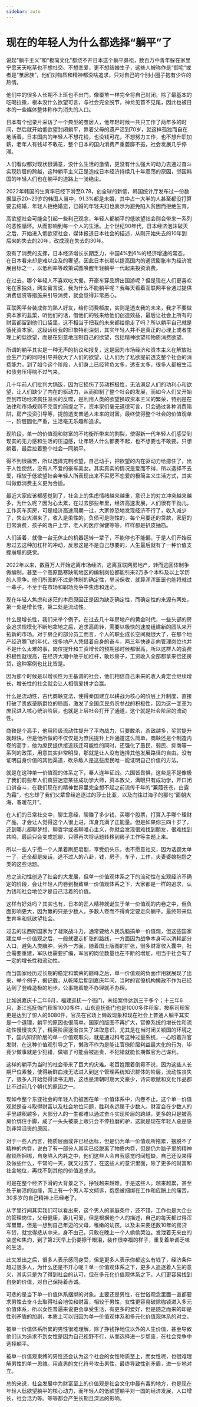 ```yaml
---
sidebar: auto
---
```


# 现在的年轻人为什么都选择“躺平”了

说起“躺平主义”和“极简文化”都绕不开日本这个躺平鼻祖，数百万中青年躲在家里宁愿天天吃草也不想社交、不想恋爱，更不想结婚生子，这些人被称作是“御宅”或者是“茧居族”，他们对物质和精神都没啥追求，只对自己的个别小圈子抱有少许的热情。

他们中的很多人长期不上班也不出门，像蚕茧一样完全将自己封闭，除了最基本的吃喝拉撒，根本没什么欲望可言，与社会完全脱节，神龙见首不见尾，因此也被日本的一些媒体整体称作为消失的人口。

日本有个纪录片采访了一个典型的茧居人，他年轻时候一共只工作了两年多的时间，然后就开始低欲望封闭躺平，靠着父母的遗产活到70岁，就这样孤独而自在地活着，日本国内的年轻人不想花钱，也没钱可花，不想努力工作，也不想升职加薪，老年人有钱却不敢花，整个日本的国内消费严重萎靡不振，社会发展几乎停滞。

人们看似都对现状很满意，没什么生活的激情，更没有什么强大的动力去通过奋斗实现阶层的跨越，这种躺平主义正是造成日本经济持续几十年震荡的原因，邻国韩国的年轻人们也在躺平的道路上一骑绝尘。

2022年韩国的生育率已经下滑至0.78，创全球的新低，韩国统计厅发布过一份数据显示20~29岁的韩国人当中，91.3%都是未婚，其中占一大半的人甚至都没打算要去结婚，年轻人拒绝婚恋，已婚的年轻夫妇也表示为避免陷入贫困而拒绝生育。

高欲望社会可能会引起一些利己观念，年轻人都躺平的低欲望社会则会带来一系列的恶性循环。从而影响到每一个人的生活。上个世纪90年代，日本经济泡沫破灭之后，开始进入低欲望社会，媒体报道日本社会的描述，从刚开始失去的10年到后来的失去的20年，改成现在失去的30年。

没有了消费的支撑，日本经济增长长期乏力，中国4%到6%的经济增速的常态，在日本看来却是难以企及的奢望。因此日本长期以提高国内的通货膨胀率为经济发展目标之一，以低利率等政策试图唤醒年轻躺平一代起来投资消费。

在过去，哪个年轻人不喜欢吃大餐，开豪车穿品牌出国游呢？但是现在人们更喜欢宅在家独处，网友留言说，我为什么不能躺平呢？我每天看着互联网平台通过提供消费信贷等措施来引导消费，就会觉得非常恶心。

互联网平台装成你的熟人好友，给你消费额度，实则是透支我的未来，我才不要做资本家的韭菜，听他们的话，借他们的钱来给他们创造效益，最后让社会上所有的财富都留到他们口袋里，这不相当于把我的未来都给偷走了吗？所以躺平自己就是饿死资本家。这段话给我的印象特别深刻，其实年轻人并不是真正的心理上或者生理上的低欲望，而是在刻意地压制自己的欲望，包括精神欲望和物质消费欲望。

所谓的躺平其实是一种无声的抗议和报复，这是因为市场经济和资本主义在解放社会生产力的同时引导并放大了人们的欲望，让人们为了私欲提前透支整个社会的消费能力，到了如今这个阶段，人们身上已经背负太多，透支太多，很多人都被生活和债务压得喘不过气来。

几十年前人们批判大锅饭，因为它损伤了劳动积极性，无法满足人们的功利心和欲望，让人们缺少了内在的驱动力，从而抑制了整个社会的发展，而如今人们又开始尝到市场经济疯狂滋长的反噬，是利用人类的欲望换取资本主义的繁荣，特别是在法律和市场规则不完善的前提之下，资本家们毫无道德可言，只会通过各种消费陷阱，房产投资引导等，提前透支普通人未来的财富。最终使得整个社会的价值观单一，阶层固化严重，生活毫无乐趣和追求。

现阶段，单一的价值观和财富的不均衡所带来的割裂，使得新一代年轻人们感受到现实的无力感和生活的压迫感，让年轻人什么都要不起，也不想要也不敢要。只想躺着，最后拉着整个社会一同躺平。

得不到很痛苦，所以选择克制欲望，自己动手，把欲望的内在驱动力给摁住了，出于人性使然，没有人不爱的豪车美女。其实真实的情况是爱而不得，所以选择不去爱，相较于低欲望社会年轻人所表现出来不买房不恋爱的极简主义生活方式，其实叫做低消费主义更为合适。

最近大家应该都感觉到了，社会上的焦虑情绪越来越重，意识上的对立冲突越来越多，为什么呢？因为心太累，在过去那些年里，经济高速发展，人们很有干劲儿，工作买车买房，可是经济高速周期一过，大家惊恐地发现经济不行了，收入减少了，失业大潮来了，收入是柔性的，负债可是刚性的，每个月要还的贷款，家庭的日常消费，孩子的落户上学，老人的医疗保健等等，样样都是扒皮抽筋。

人们活着，就像一台无休止的机器运转一辈子，不能停也不能偏，于是人们开始反思过去这种加杠杆的冲动，反思这是不是自己想要的，人生最后就有了一种价值支撑崩塌的感觉。

2022年以来，数百万人开始逃离市场经济，逃离互联网房地产，转而逃回体制争做编制，甚至一个高原酷寒缺氧地区的编制岗位都能引来2万多个本科及以上学历的人竞争。他们所图的不过是体制的确定性，旱涝保收，就算浑浑噩噩也能将就过一辈子，不至于在市场和职场竞争中焦虑和迷茫。

现在年轻人焦虑和迷茫的本质原因正是因为缺乏确定性，而确定性的来源有两处，第一处是增长性，第二处是流动性。

什么是增长性，我们来举个例子。在过去几十年房地产的黄金时代，一些头部的房企追求规模化不断地拿地之后，追求高周转，需要以极快的速度组建新的团队来开拓新的市场。对于房企的部分员工而言，个人的职业成长空间就很大了，在那个地产经济腾飞的年代，很多地产人凭借着自身的奋斗，两三年快速走向管理岗位也并不是什么太难的事，岗位提升和工资增长的预期那时候都很高，所以这群人的消费积极性就很高，在经济大潮中敢于加杠杆，敢炒房子，工资收入全部都拿来偿还房贷，这种案例也比比皆是。

因为那个时候是以增长性为主基调的社会，他们相信自己未来的收入肯定会继续增长，增长性的社会就会让人相信爱拼才会赢。

什么是流动性，古代商鞅变法，使得秦国建立以耕战为核心的阶层上升制度，直接打破了贵族垄断爵位的局面，激发了全国庶民务农参战的积极性，因为这一变革为庶民进入核心统治阶层，也就是上层社会打开了通道，这个就是社会阶层的流动性。

商鞅是个高手，他用阶级流动性提升了平均战力，只要敢杀，杀敌越多，奖赏提升就越快，但是他所做的不仅仅是为庶民提升上升通道这么简单，商鞅还是个制造内卷的高手，他为庶民提供接近跃迁可能性的同时，还强化了愚民、弱民、抑商等一系列的政策，用意其实非常明显，那就是让人没有选择其他发展路径的自由。没有证明自身价值的其他渠道，砍杀敌人是这些庶民唯一能证明自己价值的方法。

就是在这种单一价值观的体系之下，秦人连年征战。六国皆畏惧，这些是不是像极了我们前些年人们疯狂迷恋某些成功学大师，资本教父，满眼只有成功学，开口闭口讲奋斗，在我们现在的精神世界里完全想不起之前流传千年的“蒹葭苍苍，白露为霜”，也忘却了我们父辈曾经追逐过的莎士比亚，以及向往过海子的那句“面朝大海，春暖花开”。

在人们的日常社交中，聊生意经，聊赚了多少钱，买哪个股票，打算入手哪个理财产品，才会让人觉得这个人很上进，浑身充满了正能量。但是如果你三四十岁了，还到哪儿都聊梦想、聊哲学或者聊唯心主义，你就会发现很难找到朋友，很难找到共鸣，最后只会变成尬聊，只得再次将话题转移到房子工作等主题上来。

所以一些人宁愿一个人呆着刷肥皂剧，享受奶头乐，也不愿意社交，因为话题太单一了，还全都是废话，逃不过人的八卦，钱，房子，车子，工作，夫妻婆媳抱怨之类的这些话题。

总之流动性创造了社会的大发展，但单一价值观体系之下的流动性在宏观经济不确定的阶段，会让年轻人内卷到极致单一价值观体系之下，大家都是一样的追求，认为钱和社会地位才是自己活着的价值。

这样有好处吗？其实也有，日本的匠人精神就诞生于单一价值观的内卷之中，但负面影响更大，因为赢的只是少数人，多数人卷而不得肯定要走向躺平。最终带来低生育率和低欲望社会。

过去的法西斯国家为了凝聚战斗力，通常要给人民洗脑搞单一价值观，但这些国家建立单一价值观之后，一般就要走扩张的路线，一方面因为战争本身可以消耗部分人口，避免人类臃肿，另外一方面，随着国土版图的扩张，很多财富收入囊中，社会需要重建，军队也需要扩编，军官的岗位数量也在不断的增加，相当于社会有了一定的增长性和流动性。

而当国家经历过长期的稳定和繁荣的巅峰之后，单一价值观的负面作用就展现了出来，举个例子，据记载，从乾隆后期到嘉庆年间，当时的官僚机构懒政不作为已经达到了登峰造极的地步，公事拖着能不办理就不办理。

比如说嘉庆十二年6月，福建巡抚一个衙门，未结案件达到三千多个；十三年6月，浙江巡抚衙门积案1000多件，山东巡抚衙门也是1000多件积案，按察司积案更是达到了惊人的6080件，官员在官场上懒政现象和现在社会上普通人躺平其实是一个道理，躺平的原因也很简单。国家的版图不再扩大，官僚系统的增长性和流动性慢慢丧失了，精英阶层逐渐丧失了进取意识，尤其是在当时闭关锁国的环境之下，国内知识阶层的单一价值观取向，就是通过科考这种过量系统，一心盼着升官发财，在这种价值观引导之下，懒政不作为是能让官僚阶层利益最大化的行为，毕竟少做事就是少犯错，做错了可能会被追责，不犯错就能长期做官为己谋利。

这样的躺平为当时的社会带来了巨大的灾难。老百姓跟着倒霉不说，因为这些人长期尸位素餐，使得新鲜血液无法进入到这个管理系统知识群体的阶层，流动性丧失了，很多人开始觉得读书无用，这也是清朝时期大文豪少，诗词歌赋和文化作品都比不过前几个朝代的原因之一。

现如今整个东亚社会的年轻人仍被困在单一价值体系中，内卷不止。这个单一价值观就是奋斗取得财富以及社会地位问题，胜利永远属于少数人。财富会在少数人的手里越积越多，大部分人的一生都难以通过奋斗实现阶层的跨越，更多的只是被高房价绑住手脚，成了一头头被蒙上眼只会不停拉磨的驴，这就是现在年轻人总是感到非常沮丧的原因。

对于一些人而言，物质层面或许已经达标，但是仍为单一价值观所拖累，摆脱不了精神的内卷，说白了有一部分人其实已经脱离了物质内卷，但是仍为脑子里的精神枷锁所捆绑，自身陷入内耗之中，他们这些人会自我感觉时间短缺，自己还没来得及做些什么，平常的一天，就又过去了，在这些人的意识里面，除了更多的财富和社会地位，再找不到其他的价值追求点。

可是在整个经济下滑的大背景之下，挣钱越来越难，于是这些人。越来越累，甚至处于崩溃的边缘，网上有一个男人写文倾诉，抱怨被捆绑在工作和应酬上的痛苦，30多岁的自己精神上已经老了。

从字里行间其实我们可以看出来，这个男人的家庭条件，还不错，工作也是大企业的管理岗位，父母健康，妻儿可爱，但是根据他个人的描述，自己的每天都过得浑浑噩噩，但是一想到自己年迈的父母，稚嫩的幼孩，以及未来要还数10年的房贷车贷，就觉得悲从中来，身不由己，只敢在晚上一个人偷偷哭泣。发泄着无来由的空虚和焦灼，到了第2天早上仍要擦干眼泪，装作很幸福的样子，重复着单调乏味的生活。

此文发出之后，很多人表示感同身受，但是更多人表示你都这么有钱了，经济条件超过很多人，为什么还是不开心呢？单一价值观体系之下，更多人追逐着人生的意义，其实只是为了得到社会的认可，但在多元化价值观体系之下，人们更容易找到自身的价值，对自己保持着赤诚。

可悲的是当下单一价值体系捆绑的对象。主要还是男性，在世俗观念里面一直都要求男性去奋斗去取得社会地位和财富，相较于男性，女性更容易破除枷锁进入多元价值体系，所以女性普遍来说更会享受生活，有更多的爱好，但是随之而来的却是性别矛盾的加剧，本质上可以归因为单一价值观体系和多元化价值观体系的对立。

被单一价值体系所累的男性很难理解，除了挣钱挣地位以外的人生价值，甚至导致他们认为追求不到女性是因为自己视野不行，从而选择进一步颓废，在社会竞争中选择躺平。

被单一价值观束缚的男性还会认为这个社会的女性物质至上，而女性呢，也很难理解男性的单一思维。用直男的文化符号攻击男性，最终导致性别矛盾，进一步地对立。

总的来说，社会发展中为财富至上的价值观是社会文化中最有毒的地方，也是现在年轻人低欲望躺平的核心动力，而年轻人的低欲望躺平对一国的经济发展，人口增长，社会活力等。等等都会产生长期且深远的影响。